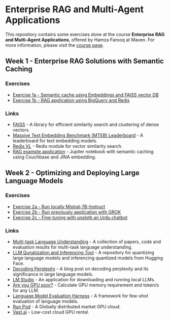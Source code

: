 # Enterprise RAG and Multi-Agent Applications

This repository contains some exercises done at the course **Enterprise RAG and Multi-Agent Applications**, offered by Hamza Farooq at Maven. For more information, please visit the [course page](https://maven.com/boring-bot/advanced-llm/).

## Week 1 - Enterprise RAG Solutions with Semantic Caching

### Exercises
- [Exercise 1a - Semantic cache using Embeddings and FAISS vector DB](./Advanced_LLMs_1a_Semantic_cache_from_scratch.ipynb)
- [Exercise 1b - RAG application using BigQuery and Redis](Advanced_LLMs_1b_BigQuery_Palm_Redis.ipynb)

### Links

- [FAISS](https://faiss.ai/) - A library for efficient similarity search and clustering of dense vectors.
- [Massive Text Embedding Benchmark (MTEB) Leaderboard](https://huggingface.co/spaces/mteb/leaderboard) - A leaderboard for text embedding models.
- [Redis VL](https://redis.io/docs/latest/integrate/redisvl/overview/) - Redis module for vector similarity search.
- [RAG example application](https://github.com/ranjancse26/enterprise_rag_multi_agent/blob/main/Scemantic_Caching_with_Couchbase%2C_JINA_embedding.ipynb) - Jupiter notebook with semantic caching using Couchbase and JINA embedding.


## Week 2 - Optimizing and Deploying Large Language Models

### Exercises

- [Exercise 2a - Run locally Mistral-7B-Instruct](./Advanced_LLM_Module_2a_Mistral_7b_instruct.ipynb)
- [Exercise 2b - Run previously application with GROK](Advanced_LLM_Module_2b_Testing_Mistral_7b_instruct.ipynb)
- [Exercise 2c - Fine-tuning with unsloth an Urdu chatbot](./Advanced_LLM_Module_2c_Urdu_Llama.ipynb)

### Links
- [Multi-task Language Understanding](https://paperswithcode.com/task/multi-task-language-understanding) - A collection of papers, code and evaluation results for multi-task language understanding.
- [LLM Qunatization and Inferencing Tool](https://github.com/alok-abhishek/Quantizing-LLMs-and-inferencing-Quantized-model-from-HF/) - A repository for quantizing large language models and inferencing quantized models from Hugging Face.
- [Decoding Perplexity](https://blog.uptrain.ai/decoding-perplexity-and-its-significance-in-llms/) - A blog post on decoding perplexity and its significance in large language models.
- [LM Studio](https://lmstudio.ai/) - An application for downloading and running local LLMs.
- [Are you GPU poor?](https://rahulschand.github.io/gpu_poor/) - Calculate GPU memory requirement and token/s for any LLM.
- [Language Model Evaluation Harness](https://github.com/EleutherAI/lm-evaluation-harness) - A framework for few-shot evaluation of language models.
- [Run Pod](https://www.runpod.io/) - A Globally distributed market GPU cloud.
- [Vast.ai](https://vast.ai/) - Low-cost cloud GPU rental.